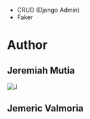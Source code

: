 - CRUD (Django Admin)
- Faker

# Author

## Jeremiah Mutia

![J](https://github.com/jeffhaha101)

## Jemeric Valmoria
